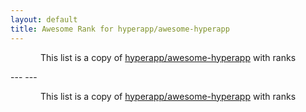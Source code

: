 ```yaml
---
layout: default
title: Awesome Rank for hyperapp/awesome-hyperapp
---
```


<p align="center">
	This list is a copy of <a href="https://github.com/hyperapp/awesome-hyperapp">hyperapp/awesome-hyperapp</a> with ranks
</p>
---
---
<p align="center">
	This list is a copy of <a href="https://github.com/hyperapp/awesome-hyperapp">hyperapp/awesome-hyperapp</a> with ranks
</p>
